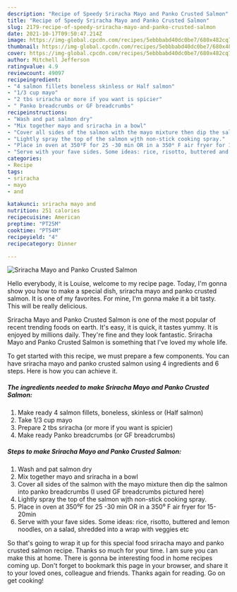 ```yaml
---
description: "Recipe of Speedy Sriracha Mayo and Panko Crusted Salmon"
title: "Recipe of Speedy Sriracha Mayo and Panko Crusted Salmon"
slug: 2179-recipe-of-speedy-sriracha-mayo-and-panko-crusted-salmon
date: 2021-10-17T09:50:47.214Z
image: https://img-global.cpcdn.com/recipes/5ebbbabd40dc0be7/680x482cq70/sriracha-mayo-and-panko-crusted-salmon-recipe-main-photo.jpg
thumbnail: https://img-global.cpcdn.com/recipes/5ebbbabd40dc0be7/680x482cq70/sriracha-mayo-and-panko-crusted-salmon-recipe-main-photo.jpg
cover: https://img-global.cpcdn.com/recipes/5ebbbabd40dc0be7/680x482cq70/sriracha-mayo-and-panko-crusted-salmon-recipe-main-photo.jpg
author: Mitchell Jefferson
ratingvalue: 4.9
reviewcount: 49097
recipeingredient:
- "4 salmon fillets boneless skinless or Half salmon"
- "1/3 cup mayo"
- "2 tbs sriracha or more if you want is spicier"
- " Panko breadcrumbs or GF breadcrumbs"
recipeinstructions:
- "Wash and pat salmon dry"
- "Mix together mayo and sriracha in a bowl"
- "Cover all sides of the salmon with the mayo mixture then dip the salmon into panko breadcrumbs (I used GF breadcrumbs pictured here)"
- "Lightly spray the top of the salmon wjth non-stick cooking spray."
- "Place in oven at 350⁰F for 25 -30 min OR in a 350⁰ F air fryer for 15-20min"
- "Serve with your fave sides. Some ideas: rice, risotto, buttered and lemon noodles, on a salad, shredded into a wrap with veggies etc"
categories:
- Recipe
tags:
- sriracha
- mayo
- and

katakunci: sriracha mayo and 
nutrition: 251 calories
recipecuisine: American
preptime: "PT25M"
cooktime: "PT54M"
recipeyield: "4"
recipecategory: Dinner

---
```



![Sriracha Mayo and Panko Crusted Salmon](https://img-global.cpcdn.com/recipes/5ebbbabd40dc0be7/680x482cq70/sriracha-mayo-and-panko-crusted-salmon-recipe-main-photo.jpg)

Hello everybody, it is Louise, welcome to my recipe page. Today, I'm gonna show you how to make a special dish, sriracha mayo and panko crusted salmon. It is one of my favorites. For mine, I'm gonna make it a bit tasty. This will be really delicious.

Sriracha Mayo and Panko Crusted Salmon is one of the most popular of recent trending foods on earth. It's easy, it is quick, it tastes yummy. It is enjoyed by millions daily. They're fine and they look fantastic. Sriracha Mayo and Panko Crusted Salmon is something that I've loved my whole life.




To get started with this recipe, we must prepare a few components. You can have sriracha mayo and panko crusted salmon using 4 ingredients and 6 steps. Here is how you can achieve it.

<!--inarticleads1-->

##### The ingredients needed to make Sriracha Mayo and Panko Crusted Salmon:

1. Make ready 4 salmon fillets, boneless, skinless or (Half salmon)
1. Take 1/3 cup mayo
1. Prepare 2 tbs sriracha (or more if you want is spicier)
1. Make ready  Panko breadcrumbs (or GF breadcrumbs)




<!--inarticleads2-->

##### Steps to make Sriracha Mayo and Panko Crusted Salmon:

1. Wash and pat salmon dry
1. Mix together mayo and sriracha in a bowl
1. Cover all sides of the salmon with the mayo mixture then dip the salmon into panko breadcrumbs (I used GF breadcrumbs pictured here)
1. Lightly spray the top of the salmon wjth non-stick cooking spray.
1. Place in oven at 350⁰F for 25 -30 min OR in a 350⁰ F air fryer for 15-20min
1. Serve with your fave sides. Some ideas: rice, risotto, buttered and lemon noodles, on a salad, shredded into a wrap with veggies etc




So that's going to wrap it up for this special food sriracha mayo and panko crusted salmon recipe. Thanks so much for your time. I am sure you can make this at home. There is gonna be interesting food in home recipes coming up. Don't forget to bookmark this page in your browser, and share it to your loved ones, colleague and friends. Thanks again for reading. Go on get cooking!
